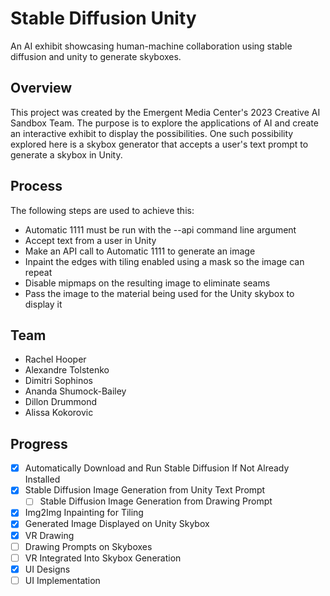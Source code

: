 # Stable Diffusion Unity

An AI exhibit showcasing human-machine collaboration using stable diffusion and unity to generate skyboxes.

## Overview

This project was created by the Emergent Media Center's 2023 Creative AI Sandbox Team.  The purpose is to explore the applications of AI and create an interactive exhibit to display the possibilities.  One such possibility explored here is a skybox generator that accepts a user's text prompt to generate a skybox in Unity.

## Process

The following steps are used to achieve this:
* Automatic 1111 must be run with the --api command line argument
* Accept text from a user in Unity
* Make an API call to Automatic 1111 to generate an image
* Inpaint the edges with tiling enabled using a mask so the image can repeat
* Disable mipmaps on the resulting image to eliminate seams
* Pass the image to the material being used for the Unity skybox to display it

## Team

* Rachel Hooper
* Alexandre Tolstenko
* Dimitri Sophinos
* Ananda Shumock-Bailey
* Dillon Drummond
* Alissa Kokorovic

## Progress

- [X] Automatically Download and Run Stable Diffusion If Not Already Installed
- [X] Stable Diffusion Image Generation from Unity Text Prompt
	- [ ] Stable Diffusion Image Generation from Drawing Prompt
- [X] Img2Img Inpainting for Tiling
- [X] Generated Image Displayed on Unity Skybox
- [X] VR Drawing
- [ ] Drawing Prompts on Skyboxes
- [ ] VR Integrated Into Skybox Generation
- [X] UI Designs
- [ ] UI Implementation